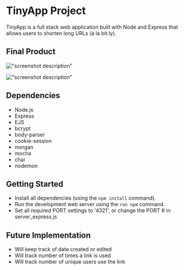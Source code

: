# TinyApp Project

TinyApp is a full stack web application built with Node and Express that allows users to shorten long URLs (à la bit.ly).

## Final Product

!["screenshot description"](#)

!["screenshot description"](#)

## Dependencies

- Node.js
- Express
- EJS
- bcrypt
- body-parser
- cookie-session
- morgan
- mocha
- chai
- nodemon

## Getting Started

- Install all dependencies (using the `npm install` command).
- Run the development web server using the `run npm` command.
- Set all required PORT settings to '4321', or change the PORT # in server_express.js

## Future Implementation

- Will keep track of date created or edited
- Will track number of times a link is used
- Will track number of unique users use the link